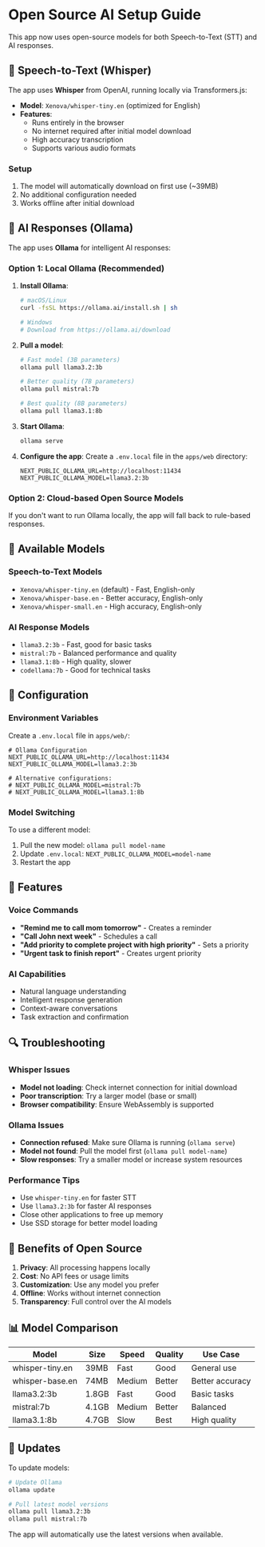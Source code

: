 # Open Source AI Setup Guide

This app now uses open-source models for both Speech-to-Text (STT) and AI responses.

## 🎤 Speech-to-Text (Whisper)

The app uses **Whisper** from OpenAI, running locally via Transformers.js:

- **Model**: `Xenova/whisper-tiny.en` (optimized for English)
- **Features**: 
  - Runs entirely in the browser
  - No internet required after initial model download
  - High accuracy transcription
  - Supports various audio formats

### Setup
1. The model will automatically download on first use (~39MB)
2. No additional configuration needed
3. Works offline after initial download

## 🤖 AI Responses (Ollama)

The app uses **Ollama** for intelligent AI responses:

### Option 1: Local Ollama (Recommended)

1. **Install Ollama**:
   ```bash
   # macOS/Linux
   curl -fsSL https://ollama.ai/install.sh | sh
   
   # Windows
   # Download from https://ollama.ai/download
   ```

2. **Pull a model**:
   ```bash
   # Fast model (3B parameters)
   ollama pull llama3.2:3b
   
   # Better quality (7B parameters)
   ollama pull mistral:7b
   
   # Best quality (8B parameters)
   ollama pull llama3.1:8b
   ```

3. **Start Ollama**:
   ```bash
   ollama serve
   ```

4. **Configure the app**:
   Create a `.env.local` file in the `apps/web` directory:
   ```env
   NEXT_PUBLIC_OLLAMA_URL=http://localhost:11434
   NEXT_PUBLIC_OLLAMA_MODEL=llama3.2:3b
   ```

### Option 2: Cloud-based Open Source Models

If you don't want to run Ollama locally, the app will fall back to rule-based responses.

## 🚀 Available Models

### Speech-to-Text Models
- `Xenova/whisper-tiny.en` (default) - Fast, English-only
- `Xenova/whisper-base.en` - Better accuracy, English-only
- `Xenova/whisper-small.en` - High accuracy, English-only

### AI Response Models
- `llama3.2:3b` - Fast, good for basic tasks
- `mistral:7b` - Balanced performance and quality
- `llama3.1:8b` - High quality, slower
- `codellama:7b` - Good for technical tasks

## 🔧 Configuration

### Environment Variables
Create a `.env.local` file in `apps/web/`:

```env
# Ollama Configuration
NEXT_PUBLIC_OLLAMA_URL=http://localhost:11434
NEXT_PUBLIC_OLLAMA_MODEL=llama3.2:3b

# Alternative configurations:
# NEXT_PUBLIC_OLLAMA_MODEL=mistral:7b
# NEXT_PUBLIC_OLLAMA_MODEL=llama3.1:8b
```

### Model Switching
To use a different model:

1. Pull the new model: `ollama pull model-name`
2. Update `.env.local`: `NEXT_PUBLIC_OLLAMA_MODEL=model-name`
3. Restart the app

## 🎯 Features

### Voice Commands
- **"Remind me to call mom tomorrow"** - Creates a reminder
- **"Call John next week"** - Schedules a call
- **"Add priority to complete project with high priority"** - Sets a priority
- **"Urgent task to finish report"** - Creates urgent priority

### AI Capabilities
- Natural language understanding
- Intelligent response generation
- Context-aware conversations
- Task extraction and confirmation

## 🔍 Troubleshooting

### Whisper Issues
- **Model not loading**: Check internet connection for initial download
- **Poor transcription**: Try a larger model (base or small)
- **Browser compatibility**: Ensure WebAssembly is supported

### Ollama Issues
- **Connection refused**: Make sure Ollama is running (`ollama serve`)
- **Model not found**: Pull the model first (`ollama pull model-name`)
- **Slow responses**: Try a smaller model or increase system resources

### Performance Tips
- Use `whisper-tiny.en` for faster STT
- Use `llama3.2:3b` for faster AI responses
- Close other applications to free up memory
- Use SSD storage for better model loading

## 🌟 Benefits of Open Source

1. **Privacy**: All processing happens locally
2. **Cost**: No API fees or usage limits
3. **Customization**: Use any model you prefer
4. **Offline**: Works without internet connection
5. **Transparency**: Full control over the AI models

## 📊 Model Comparison

| Model | Size | Speed | Quality | Use Case |
|-------|------|-------|---------|----------|
| whisper-tiny.en | 39MB | Fast | Good | General use |
| whisper-base.en | 74MB | Medium | Better | Better accuracy |
| llama3.2:3b | 1.8GB | Fast | Good | Basic tasks |
| mistral:7b | 4.1GB | Medium | Better | Balanced |
| llama3.1:8b | 4.7GB | Slow | Best | High quality |

## 🔄 Updates

To update models:
```bash
# Update Ollama
ollama update

# Pull latest model versions
ollama pull llama3.2:3b
ollama pull mistral:7b
```

The app will automatically use the latest versions when available. 
